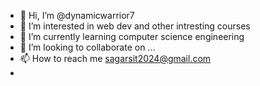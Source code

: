 - 👋 Hi, I’m @dynamicwarrior7
- 👀 I’m interested in web dev and other intresting courses
- 🌱 I’m currently learning computer science engineering
- 💞️ I’m looking to collaborate on ...
- 📫 How to reach me [sagarsit2024@gmail.com](sagarsit2024@gmail.com)
- 

<!---
dynamicwarrior7/dynamicwarrior7 is a ✨ special ✨ repository because its `README.md` (this file) appears on your GitHub profile.
You can click the Preview link to take a look at your changes.
--->
